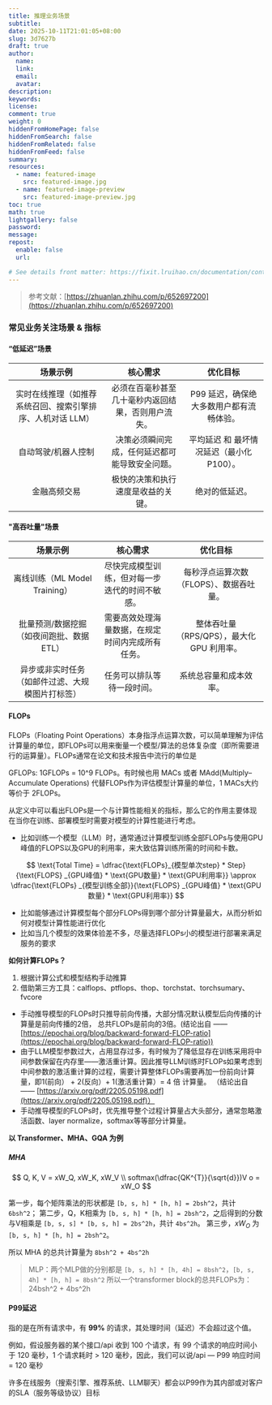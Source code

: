 ```yaml
---
title: 推理业务场景
subtitle:
date: 2025-10-11T21:01:05+08:00
slug: 3d7627b
draft: true
author:
  name:
  link:
  email:
  avatar:
description:
keywords:
license:
comment: true
weight: 0
hiddenFromHomePage: false
hiddenFromSearch: false
hiddenFromRelated: false
hiddenFromFeed: false
summary:
resources:
  - name: featured-image
    src: featured-image.jpg
  - name: featured-image-preview
    src: featured-image-preview.jpg
toc: true
math: true
lightgallery: false
password:
message:
repost:
  enable: false
  url:

# See details front matter: https://fixit.lruihao.cn/documentation/content-management/introduction/#front-matter
---
```


<!--more-->

> 参考文献：[https://zhuanlan.zhihu.com/p/652697200](https://zhuanlan.zhihu.com/p/652697200)


### 常见业务关注场景 & 指标

#### “低延迟”场景

|场景示例	|核心需求	|优化目标|
|:--: | :--: | :--: |
|实时在线推理（如推荐系统召回、搜索引擎排序、人机对话 LLM）|	必须在百毫秒甚至几十毫秒内返回结果，否则用户流失。|	P99 延迟，确保绝大多数用户都有流畅体验。|
|自动驾驶/机器人控制	|决策必须瞬间完成，任何延迟都可能导致安全问题。	|平均延迟 和 最坏情况延迟（最小化 P100）。|
|金融高频交易	|极快的决策和执行速度是收益的关键。	|绝对的低延迟。|

#### "高吞吐量"场景

|场景示例	|核心需求	|优化目标|
|:--: | :--: | :--: |
|离线训练（ML Model Training）|	尽快完成模型训练，但对每一步迭代的时间不敏感。|	每秒浮点运算次数（FLOPS）、数据吞吐量。|
|批量预测/数据挖掘（如夜间跑批、数据 ETL）|	需要高效处理海量数据，在规定时间内完成所有任务。|	整体吞吐量（RPS/QPS），最大化 GPU 利用率。|
|异步或非实时任务（如邮件过滤、大规模图片打标签）|	任务可以排队等待一段时间。|	系统总容量和成本效率。|

#### FLOPs

FLOPs（Floating Point Operations）本身指浮点运算次数，可以简单理解为评估计算量的单位，即FLOPs可以用来衡量一个模型/算法的总体复杂度（即所需要进行的运算量）。FLOPs通常在论文和技术报告中流行的单位是

GFLOPs: 1GFLOPs = 10^9 FLOPs。有时候也用 MACs 或者 MAdd(Multiply–Accumulate Operations) 代替FLOPs作为评估模型计算量的单位，1 MACs大约等价于 2FLOPs。

从定义中可以看出FLOPs是一个与计算性能相关的指标，那么它的作用主要体现在当你在训练、部署模型时需要对模型的计算性能进行考虑。

- 比如训练一个模型（LLM）时，通常通过计算模型训练全部FLOPs与使用GPU峰值的FLOPS以及GPU的利用率，来大致估算训练所需的时间和卡数。

$$
\text{Total Time} = \dfrac{\text{FLOPs}_{模型单次step} * Step}{\text{FLOPS} _{GPU峰值} * \text{GPU数量} * \text{GPU利用率}} \approx \dfrac{\text{FLOPs} _{模型训练全部}}{\text{FLOPS} _{GPU峰值} * \text{GPU数量} * \text{GPU利用率}}
$$

- 比如能够通过计算模型每个部分FLOPs得到哪个部分计算量最大，从而分析如何对模型计算性能进行优化
- 比如当几个模型的效果体验差不多，尽量选择FLOPs小的模型进行部署来满足服务的要求

**如何计算FLOPs？**

1. 根据计算公式和模型结构手动推算
2. 借助第三方工具：calflops、ptflops、thop、torchstat、torchsumary、fvcore

- 手动推导模型的FLOPs时只推导前向传播，大部分情况默认模型后向传播的计算量是前向传播的2倍， 总共FLOPs是前向的3倍。(结论出自 —— [https://epochai.org/blog/backward-forward-FLOP-ratio](https://epochai.org/blog/backward-forward-FLOP-ratio))
- 由于LLM模型参数过大，占用显存过多，有时候为了降低显存在训练采用将中间参数保留在内存里——激活重计算。因此推导LLM训练时FLOPs如果考虑到中间参数的激活重计算的过程，需要计算整体FLOPs需要再加一份前向计算量，即1(前向） + 2(反向）+ 1(激活重计算）= 4 倍 计算量。 （结论出自 —— [https://arxiv.org/pdf/2205.05198.pdf](https://arxiv.org/pdf/2205.05198.pdf)）    
- 手动推导模型的FLOPs时，优先推导整个过程计算量占大头部分，通常忽略激活函数、layer normalize，softmax等等部分计算量。


**以 Transformer、MHA、GQA 为例**

##### MHA

$$
Q, K, V = xW_Q, xW_K, xW_V \\
softmax(\dfrac{QK^{T}}{\sqrt{d}})V
o = xW_O
$$

第一步，每个矩阵乘法的形状都是 `[b, s, h] * [h, h] = 2bsh^2`，共计 `6bsh^2`；
第二步，Q，K相乘为 `[b, s, h] * [h, h] = 2bsh^2`，之后得到的分数与V相乘是 `[b, s, s] * [b, s, h] = 2bs^2h`，共计 `4bs^2h`。
第三步，$xW_O$ 为 `[b, s, h] * [h, h] = 2bsh^2`。

所以 MHA 的总共计算量为 `8bsh^2 + 4bs^2h`

> MLP：两个MLP做的分别都是 `[b, s, h] * [h, 4h] = 8bsh^2`，`[b, s, 4h] * [h, h] = 8bsh^2`
> 所以一个transformer block的总共FLOPs为：24bsh^2 + 4bs^2h

#### P99延迟

指的是在所有请求中，有 **99%** 的请求，其处理时间（延迟）不会超过这个值。

例如，假设服务器的某个接口/api 收到 100 个请求，有 99 个请求的响应时间小于 120 毫秒，1 个请求耗时 > 120 毫秒，因此，我们可以说/api — P99 响应时间 = 120 毫秒

许多在线服务（搜索引擎、推荐系统、LLM聊天）都会以P99作为其内部或对客户的SLA（服务等级协议）目标
